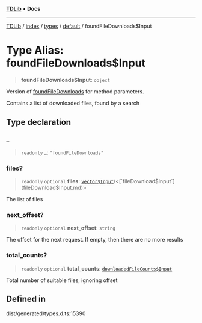 [**TDLib**](../../../../../../README.md) • **Docs**

***

[TDLib](../../../../../../modules.md) / [index](../../../../../README.md) / [types](../../../README.md) / [default](../README.md) / foundFileDownloads$Input

# Type Alias: foundFileDownloads$Input

> **foundFileDownloads$Input**: `object`

Version of [foundFileDownloads](foundFileDownloads.md) for method parameters.

Contains a list of downloaded files, found by a search

## Type declaration

### \_

> `readonly` **\_**: `"foundFileDownloads"`

### files?

> `readonly` `optional` **files**: [`vector$Input`](vector$Input.md)\<[`fileDownload$Input`](fileDownload$Input.md)\>

The list of files

### next\_offset?

> `readonly` `optional` **next\_offset**: `string`

The offset for the next request. If empty, then there are no more results

### total\_counts?

> `readonly` `optional` **total\_counts**: [`downloadedFileCounts$Input`](downloadedFileCounts$Input.md)

Total number of suitable files, ignoring offset

## Defined in

dist/generated/types.d.ts:15390
